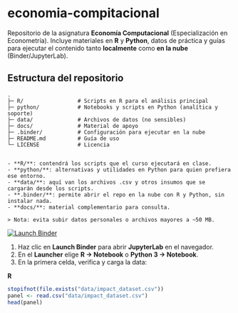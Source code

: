 # economia-compitacional

Repositorio de la asignatura **Economía Computacional** (Especialización en Econometría).
Incluye materiales en **R** y **Python**, datos de práctica y guías para ejecutar el contenido
tanto **localmente** como **en la nube** (Binder/JupyterLab).
## Estructura del repositorio

```text
.
├─ R/                 # Scripts en R para el análisis principal
├─ python/            # Notebooks y scripts en Python (analítica y soporte)
├─ data/              # Archivos de datos (no sensibles)
├─ docs/              # Material de apoyo
├─ .binder/           # Configuración para ejecutar en la nube
├─ README.md          # Guía de uso
└─ LICENSE            # Licencia


- **R/**: contendrá los scripts que el curso ejecutará en clase.  
- **python/**: alternativas y utilidades en Python para quien prefiera ese entorno.  
- **data/**: aquí van los archivos .csv y otros insumos que se cargarán desde los scripts.  
- **.binder/**: permite abrir el repo en la nube con R y Python, sin instalar nada.  
- **docs/**: material complementario para consulta.

> Nota: evita subir datos personales o archivos mayores a ~50 MB.

```


[![Launch Binder](https://mybinder.org/badge_logo.svg)](https://mybinder.org/v2/gh/orinconl/economia-compitacional/HEAD?urlpath=lab)

1) Haz clic en **Launch Binder** para abrir **JupyterLab** en el navegador.  
2) En el **Launcher** elige **R → Notebook** o **Python 3 → Notebook**.  
3) En la primera celda, verifica y carga la data:

**R**
```r
stopifnot(file.exists("data/impact_dataset.csv"))
panel <- read.csv("data/impact_dataset.csv")
head(panel)
